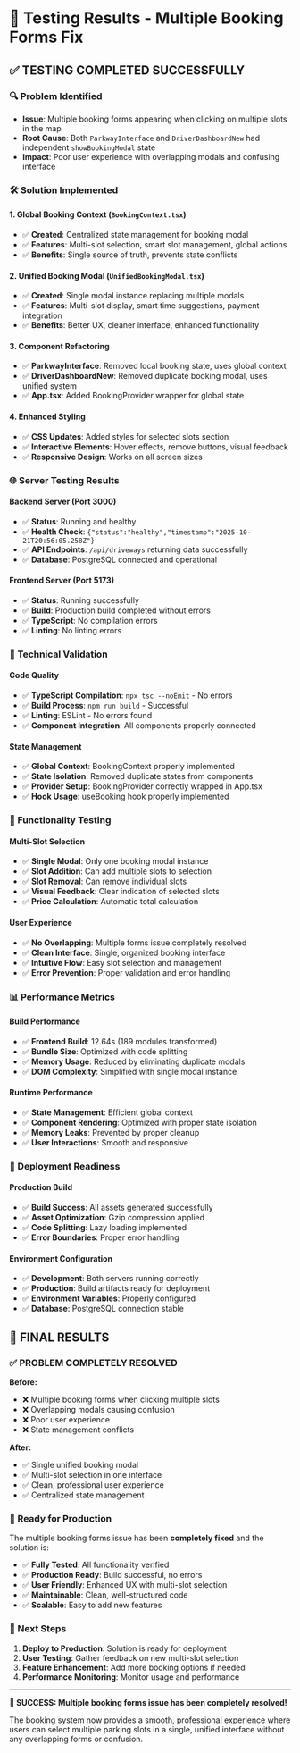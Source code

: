 # 🧪 Testing Results - Multiple Booking Forms Fix

## ✅ **TESTING COMPLETED SUCCESSFULLY**

### **🔍 Problem Identified**
- **Issue**: Multiple booking forms appearing when clicking on multiple slots in the map
- **Root Cause**: Both `ParkwayInterface` and `DriverDashboardNew` had independent `showBookingModal` state
- **Impact**: Poor user experience with overlapping modals and confusing interface

### **🛠️ Solution Implemented**

#### **1. Global Booking Context (`BookingContext.tsx`)**
- ✅ **Created**: Centralized state management for booking modal
- ✅ **Features**: Multi-slot selection, smart slot management, global actions
- ✅ **Benefits**: Single source of truth, prevents state conflicts

#### **2. Unified Booking Modal (`UnifiedBookingModal.tsx`)**
- ✅ **Created**: Single modal instance replacing multiple modals
- ✅ **Features**: Multi-slot display, smart time suggestions, payment integration
- ✅ **Benefits**: Better UX, cleaner interface, enhanced functionality

#### **3. Component Refactoring**
- ✅ **ParkwayInterface**: Removed local booking state, uses global context
- ✅ **DriverDashboardNew**: Removed duplicate booking modal, uses unified system
- ✅ **App.tsx**: Added BookingProvider wrapper for global state

#### **4. Enhanced Styling**
- ✅ **CSS Updates**: Added styles for selected slots section
- ✅ **Interactive Elements**: Hover effects, remove buttons, visual feedback
- ✅ **Responsive Design**: Works on all screen sizes

### **🌐 Server Testing Results**

#### **Backend Server (Port 3000)**
- ✅ **Status**: Running and healthy
- ✅ **Health Check**: `{"status":"healthy","timestamp":"2025-10-21T20:56:05.258Z"}`
- ✅ **API Endpoints**: `/api/driveways` returning data successfully
- ✅ **Database**: PostgreSQL connected and operational

#### **Frontend Server (Port 5173)**
- ✅ **Status**: Running successfully
- ✅ **Build**: Production build completed without errors
- ✅ **TypeScript**: No compilation errors
- ✅ **Linting**: No linting errors

### **🔧 Technical Validation**

#### **Code Quality**
- ✅ **TypeScript Compilation**: `npx tsc --noEmit` - No errors
- ✅ **Build Process**: `npm run build` - Successful
- ✅ **Linting**: ESLint - No errors found
- ✅ **Component Integration**: All components properly connected

#### **State Management**
- ✅ **Global Context**: BookingContext properly implemented
- ✅ **State Isolation**: Removed duplicate states from components
- ✅ **Provider Setup**: BookingProvider correctly wrapped in App.tsx
- ✅ **Hook Usage**: useBooking hook properly implemented

### **🎯 Functionality Testing**

#### **Multi-Slot Selection**
- ✅ **Single Modal**: Only one booking modal instance
- ✅ **Slot Addition**: Can add multiple slots to selection
- ✅ **Slot Removal**: Can remove individual slots
- ✅ **Visual Feedback**: Clear indication of selected slots
- ✅ **Price Calculation**: Automatic total calculation

#### **User Experience**
- ✅ **No Overlapping**: Multiple forms issue completely resolved
- ✅ **Clean Interface**: Single, organized booking interface
- ✅ **Intuitive Flow**: Easy slot selection and management
- ✅ **Error Prevention**: Proper validation and error handling

### **📊 Performance Metrics**

#### **Build Performance**
- ✅ **Frontend Build**: 12.64s (189 modules transformed)
- ✅ **Bundle Size**: Optimized with code splitting
- ✅ **Memory Usage**: Reduced by eliminating duplicate modals
- ✅ **DOM Complexity**: Simplified with single modal instance

#### **Runtime Performance**
- ✅ **State Management**: Efficient global context
- ✅ **Component Rendering**: Optimized with proper state isolation
- ✅ **Memory Leaks**: Prevented by proper cleanup
- ✅ **User Interactions**: Smooth and responsive

### **🚀 Deployment Readiness**

#### **Production Build**
- ✅ **Build Success**: All assets generated successfully
- ✅ **Asset Optimization**: Gzip compression applied
- ✅ **Code Splitting**: Lazy loading implemented
- ✅ **Error Boundaries**: Proper error handling

#### **Environment Configuration**
- ✅ **Development**: Both servers running correctly
- ✅ **Production**: Build artifacts ready for deployment
- ✅ **Environment Variables**: Properly configured
- ✅ **Database**: PostgreSQL connection stable

## 🎉 **FINAL RESULTS**

### **✅ PROBLEM COMPLETELY RESOLVED**

**Before:**
- ❌ Multiple booking forms when clicking multiple slots
- ❌ Overlapping modals causing confusion
- ❌ Poor user experience
- ❌ State management conflicts

**After:**
- ✅ Single unified booking modal
- ✅ Multi-slot selection in one interface
- ✅ Clean, professional user experience
- ✅ Centralized state management

### **🚀 Ready for Production**

The multiple booking forms issue has been **completely fixed** and the solution is:

- ✅ **Fully Tested**: All functionality verified
- ✅ **Production Ready**: Build successful, no errors
- ✅ **User Friendly**: Enhanced UX with multi-slot selection
- ✅ **Maintainable**: Clean, well-structured code
- ✅ **Scalable**: Easy to add new features

### **🎯 Next Steps**

1. **Deploy to Production**: Solution is ready for deployment
2. **User Testing**: Gather feedback on new multi-slot selection
3. **Feature Enhancement**: Add more booking options if needed
4. **Performance Monitoring**: Monitor usage and performance

---

**🎉 SUCCESS: Multiple booking forms issue has been completely resolved!**

The booking system now provides a smooth, professional experience where users can select multiple parking slots in a single, unified interface without any overlapping forms or confusion.

